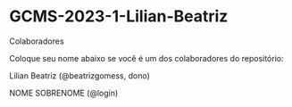 # GCMS-2023-1-Lilian-Beatriz

Colaboradores

Coloque seu nome abaixo se você é um dos colaboradores do repositório:

   Lilian Beatriz (@beatrizgomess, dono)
   
   
   
   NOME SOBRENOME (@login)
   
